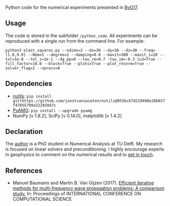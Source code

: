 Python code for the numerical experiments presented in [BvG17].

Usage
------
The code is stored in the subfolder `/python_code`. All experiments can be reproduced with a single run from the command line. For example:

`python3 elast_squares.py --ndims=3 --dx=30 --dy=30 --dz=30 --freq=[1.0,9.0] --Nom=5 --degree=1 --damping=0.0 --maxit=300 --maxit_i=20
                          --tol=1e-8 --tol_i=1e-1 --dg_pp=0 --tau_re=0.7 -tau_im=-0.3 iLU=True --fill_factor=10.0 --block=True
                          --plots=True --plot_resnrm=True --solver_flag=2 --nprocs=8`

Dependencies
-------------
* [nutils](http://www.nutils.org/):  `pip install git+https://github.com/joostvanzwieten/nutils@955bc67d219496e26b037f47855709a222850d7c`
* [PyAMG](http://pyamg.org/): `pip install --upgrade pyamg`
* NumPy [v 1.8.2], SciPy [v 0.14.0], matplotlib [v 1.4.2]

Declaration
-----------
The [author](http://www.manuelbaumann.de) is a PhD student in Numerical Analysis at TU Delft. My research is focused on linear solvers and preconditioning. I highly encourage experts in geophysics to comment on the numerical results and to [get in touch](mailto:m.m.baumann@tudelft.nl).

References
----------
* Manuel Baumann and Martin B. Van Gijzen (2017). [Efficient iterative methods for multi-frequency wave propagation problems: A comparison study.](/literature/iccs17_report.pdf) In: Proceedings of INTERNATIONAL CONFERENCE ON COMPUTATIONAL SCIENCE

[BvG17]: /literature/iccs17_report.pdf
